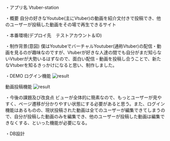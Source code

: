 ・アプリ名
Vtuber-station

・概要
自分の好きなYoutube(主にVtuber)の動画を紹介文付きで投稿でき、他のユーザーが投稿した動画をその場で再生できるサイト

・本番環境(デプロイ先　テストアカウント＆ID)

・制作背景(意図)
僕はYoutubeでバーチャルYoutuber(通称Vtuber)の配信・動画を見るのが趣味なのですが、Vtuberが好きな人達の間でも自分がまだ知らないVtuberが大勢いるはずなので、面白い配信・動画を投稿し合うことで、新たなVtuberを知るきっかけになると思い、制作しました。

・DEMO
ログイン機能
![result](https://github.com/yukirot/Vtuber-station/blob/mediafile/ログイン機能_サンプル.gif)

動画投稿機能
![result](https://github.com/yukirot/Vtuber-station/blob/mediafile/動画投稿サンプル.gif)

・今後の課題及び改良点
ビューが全体的に簡素なので、もっとユーザーが見やすく、ページ遷移が分かりやすい状態にする必要があると思う。また、ログイン機能はあるものの、現状投稿された動画は全てのユーザーが編集できてしまうので、自分が投稿した動画のみを編集でき、他のユーザーが投稿した動画は編集できなくする、といった機能が必要になる。

・DB設計

